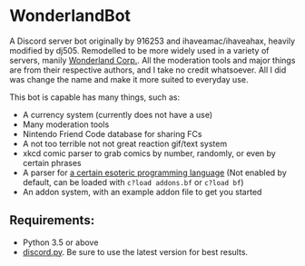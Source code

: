 # WonderlandBot
A Discord server bot originally by 916253 and ihaveamac/ihaveahax, heavily modified by dj505. Remodelled to be more widely used in a variety of servers, manily [Wonderland Corp.](https://discord.gg/WphDny9).
All the moderation tools and major things are from their respective authors, and I take no credit whatsoever. All I did was change the name and make it more suited to everyday use.

This bot is capable has many things, such as:
* A currency system (currently does not have a use)
* Many moderation tools
* Nintendo Friend Code database for sharing FCs
* A not too terrible not not great reaction gif/text system
* xkcd comic parser to grab comics by number, randomly, or even by certain phrases
* A parser for [a certain esoteric programming language](https://en.wikipedia.org/wiki/Brainfuck) (Not enabled by default, can be loaded with `c?load addons.bf` or `c?load bf`)
* An addon system, with an example addon file to get you started

## Requirements:
* Python 3.5 or above
* [discord.py](https://github.com/Rapptz/discord.py). Be sure to use the latest version for best results.
